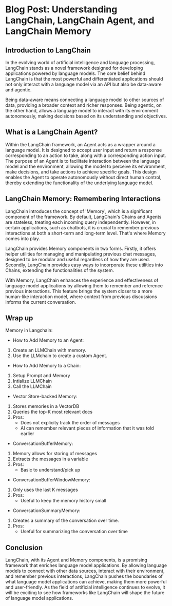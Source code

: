 # Blog Post: Understanding LangChain, LangChain Agent, and LangChain Memory

## Introduction to LangChain

In the evolving world of artificial intelligence and language processing, LangChain stands as a novel framework designed for developing applications powered by language models. The core belief behind LangChain is that the most powerful and differentiated applications should not only interact with a language model via an API but also be data-aware and agentic.

Being data-aware means connecting a language model to other sources of data, providing a broader context and richer responses. Being agentic, on the other hand, allows a language model to interact with its environment autonomously, making decisions based on its understanding and objectives.

## What is a LangChain Agent?

Within the LangChain framework, an Agent acts as a wrapper around a language model. It is designed to accept user input and return a response corresponding to an action to take, along with a corresponding action input. The purpose of an Agent is to facilitate interaction between the language model and the environment, allowing the model to perceive its environment, make decisions, and take actions to achieve specific goals. This design enables the Agent to operate autonomously without direct human control, thereby extending the functionality of the underlying language model.

## LangChain Memory: Remembering Interactions

LangChain introduces the concept of 'Memory', which is a significant component of the framework. By default, LangChain's Chains and Agents are stateless, treating each incoming query independently. However, in certain applications, such as chatbots, it is crucial to remember previous interactions at both a short-term and long-term level. That's where Memory comes into play.

LangChain provides Memory components in two forms. Firstly, it offers helper utilities for managing and manipulating previous chat messages, designed to be modular and useful regardless of how they are used. Secondly, LangChain provides easy ways to incorporate these utilities into Chains, extending the functionalities of the system.

With Memory, LangChain enhances the experience and effectiveness of language model applications by allowing them to remember and reference previous interactions. This feature brings the system closer to a more human-like interaction model, where context from previous discussions informs the current conversation.

## Wrap up

Memory in Langchain:

- How to Add Memory to an Agent:

1. Create an LLMChain with memory.
2. Use the LLMchain to create a custom Agent.

- How to Add Memory to a Chain:

1. Setup Prompt and Memory
2. Intialize LLMChain
3. Call the LLMChain

- Vector Store-backed Memory:

1. Stores memories in a VectorDB
2. Queries the top-K most relevant docs
3. Pros:
    - Does not explicity track the order of messages
    - AI can remember relevant pieces of information that it was told earlier

- ConversationBufferMemory:

1. Memory allows for storing of messages
2. Extracts the messages in a variable
3. Pros:
    - Basic to understand/pick up

- ConversationBufferWindowMemory:

1. Only uses the last K messages
2. Pros:
    - Useful to keep the memory history small

- ConversationSummaryMemory:

1. Creates a summary of the conversation over time.
2. Pros:
    - Useful for summarizing the conversation over time

## Conclusion

LangChain, with its Agent and Memory components, is a promising framework that enriches language model applications. By allowing language models to connect with other data sources, interact with their environment, and remember previous interactions, LangChain pushes the boundaries of what language model applications can achieve, making them more powerful and user-friendly. As the field of artificial intelligence continues to evolve, it will be exciting to see how frameworks like LangChain will shape the future of language model applications.
